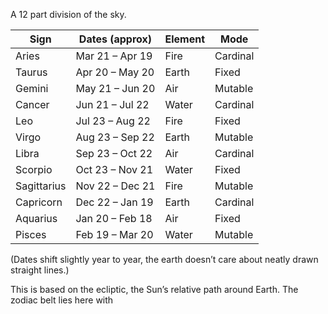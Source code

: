 A 12 part division of the sky.

|Sign|Dates (approx)|Element|Mode|
|---|---|---|---|
|Aries|Mar 21 – Apr 19|Fire|Cardinal|
|Taurus|Apr 20 – May 20|Earth|Fixed|
|Gemini|May 21 – Jun 20|Air|Mutable|
|Cancer|Jun 21 – Jul 22|Water|Cardinal|
|Leo|Jul 23 – Aug 22|Fire|Fixed|
|Virgo|Aug 23 – Sep 22|Earth|Mutable|
|Libra|Sep 23 – Oct 22|Air|Cardinal|
|Scorpio|Oct 23 – Nov 21|Water|Fixed|
|Sagittarius|Nov 22 – Dec 21|Fire|Mutable|
|Capricorn|Dec 22 – Jan 19|Earth|Cardinal|
|Aquarius|Jan 20 – Feb 18|Air|Fixed|
|Pisces|Feb 19 – Mar 20|Water|Mutable|
(Dates shift slightly year to year, the earth doesn’t care about neatly drawn straight lines.)

This is based on the ecliptic, the Sun’s relative path around Earth. The zodiac belt lies here with